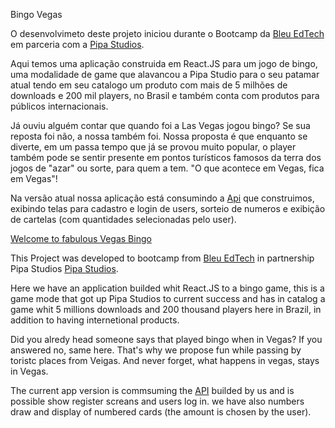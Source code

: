 Bingo Vegas

O desenvolvimeto deste projeto iniciou durante o Bootcamp da <a href="https://blueedtech.com.br/">Bleu EdTech</a> em parceria com a <a href="https://www.pipastudios.com/">Pipa Studios</a>.

Aqui temos uma aplicação construida em React.JS para um jogo de bingo, uma modalidade de game que alavancou a Pipa Studio para o seu patamar atual tendo em seu catalogo um produto com mais de 5 milhões de downloads e 200 mil players, no Brasil e também conta com produtos para públicos internacionais.

Já ouviu alguém contar que quando foi a Las Vegas jogou bingo? Se sua reposta foi não, a nossa também foi. Nossa proposta é que enquanto se diverte, em um passa tempo que já se provou muito popular, o player também pode se sentir presente em pontos turísticos famosos da terra dos jogos de "azar" ou sorte, para quem a tem. "O que acontece em Vegas, fica em Vegas"!

Na versão atual nossa aplicação está consumindo a <a href="https://bingoo-btc.herokuapp.com/api/">Api</a> que construimos, exibindo telas para cadastro e login de users, sorteio de numeros e exibição de cartelas (com quantidades selecionadas pelo user).

<a href="https://bingo-btc-front.herokuapp.com/">Welcome to fabulous Vegas Bingo</a>


This Project was developed to bootcamp from  <a href="https://blueedtech.com.br/">Bleu EdTech</a> in partnership Pipa Studios <a href="https://www.pipastudios.com/">Pipa Studios</a>.

Here we have an application builded whit React.JS to a bingo game, this is a game mode that got up Pipa Studios to current success and has in catalog a game whit 5 millions downloads and 200 thousand players here in Brazil, in addition to having internetional products.

Did you alredy head someone says that played bingo when in Vegas? If you answered no, same here. That's why we propose fun while passing by toristc places  from Veigas.
And never forget, what happens in vegas, stays in Vegas.

The current app version is commsuming the <a href="https://bingoo-btc.herokuapp.com/api/">API</a> builded by us and is possible show register screans and users log in.
we have also numbers draw and display of numbered cards (the amount is chosen by the user).

